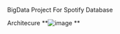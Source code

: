 BigData Project For Spotify Database

Architecure
**![image](https://github.com/EmnaGaidi/projet_big_data/assets/94928444/e364d1a8-f802-4d03-8c2f-aeb22e31e6b1)
**
